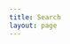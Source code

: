 ```yaml
---
title: Search
layout: page
---
```


<div class="row justify-content-md-center">
    <div class="col-lg-12"> 
     <div> 
<script>
  (function() {
    var cx = '013699539259489831773:d7hmw2ayifs';
    var gcse = document.createElement('script');
    gcse.type = 'text/javascript';
    gcse.async = true;
    gcse.src = 'https://cse.google.com/cse.js?cx=' + cx;
    var s = document.getElementsByTagName('script')[0];
    s.parentNode.insertBefore(gcse, s);
  })();
</script>
<gcse:search></gcse:search>      </div>
    </div>
</div>
